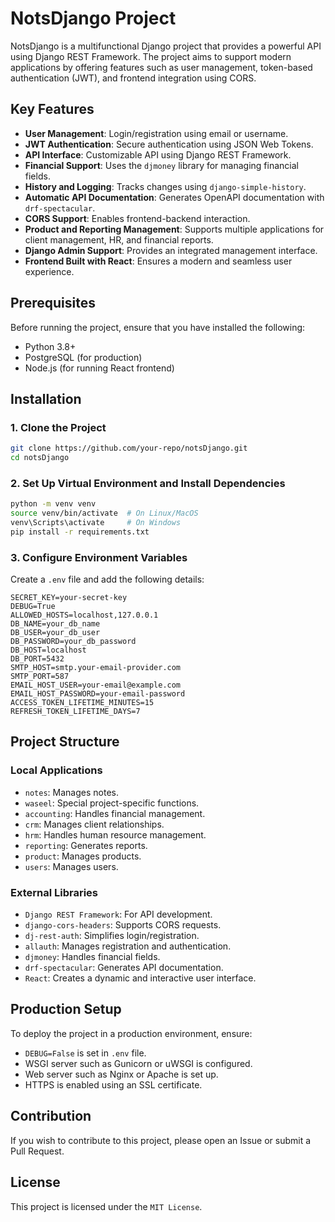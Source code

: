 # NotsDjango Project

NotsDjango is a multifunctional Django project that provides a powerful API using Django REST Framework. The project aims to support modern applications by offering features such as user management, token-based authentication (JWT), and frontend integration using CORS.

## Key Features

- **User Management**: Login/registration using email or username.
- **JWT Authentication**: Secure authentication using JSON Web Tokens.
- **API Interface**: Customizable API using Django REST Framework.
- **Financial Support**: Uses the `djmoney` library for managing financial fields.
- **History and Logging**: Tracks changes using `django-simple-history`.
- **Automatic API Documentation**: Generates OpenAPI documentation with `drf-spectacular`.
- **CORS Support**: Enables frontend-backend interaction.
- **Product and Reporting Management**: Supports multiple applications for client management, HR, and financial reports.
- **Django Admin Support**: Provides an integrated management interface.
- **Frontend Built with React**: Ensures a modern and seamless user experience.

## Prerequisites

Before running the project, ensure that you have installed the following:

- Python 3.8+
- PostgreSQL (for production)
- Node.js (for running React frontend)

## Installation

### 1. Clone the Project

```bash
git clone https://github.com/your-repo/notsDjango.git
cd notsDjango
```

### 2. Set Up Virtual Environment and Install Dependencies

```bash
python -m venv venv
source venv/bin/activate  # On Linux/MacOS
venv\Scripts\activate     # On Windows
pip install -r requirements.txt
```

### 3. Configure Environment Variables

Create a `.env` file and add the following details:

```env
SECRET_KEY=your-secret-key
DEBUG=True
ALLOWED_HOSTS=localhost,127.0.0.1
DB_NAME=your_db_name
DB_USER=your_db_user
DB_PASSWORD=your_db_password
DB_HOST=localhost
DB_PORT=5432
SMTP_HOST=smtp.your-email-provider.com
SMTP_PORT=587
EMAIL_HOST_USER=your-email@example.com
EMAIL_HOST_PASSWORD=your-email-password
ACCESS_TOKEN_LIFETIME_MINUTES=15
REFRESH_TOKEN_LIFETIME_DAYS=7
```

## Project Structure

### Local Applications

- `notes`: Manages notes.
- `waseel`: Special project-specific functions.
- `accounting`: Handles financial management.
- `crm`: Manages client relationships.
- `hrm`: Handles human resource management.
- `reporting`: Generates reports.
- `product`: Manages products.
- `users`: Manages users.

### External Libraries

- `Django REST Framework`: For API development.
- `django-cors-headers`: Supports CORS requests.
- `dj-rest-auth`: Simplifies login/registration.
- `allauth`: Manages registration and authentication.
- `djmoney`: Handles financial fields.
- `drf-spectacular`: Generates API documentation.
- `React`: Creates a dynamic and interactive user interface.

## Production Setup

To deploy the project in a production environment, ensure:

- `DEBUG=False` is set in `.env` file.
- WSGI server such as Gunicorn or uWSGI is configured.
- Web server such as Nginx or Apache is set up.
- HTTPS is enabled using an SSL certificate.

## Contribution

If you wish to contribute to this project, please open an Issue or submit a Pull Request.

## License

This project is licensed under the `MIT License`.

